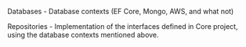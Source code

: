 ﻿Databases - Database contexts (EF Core, Mongo, AWS, and what not)

Repositories - Implementation of the interfaces defined in Core project, using the database contexts mentioned above.